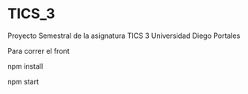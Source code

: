 # TICS_3
Proyecto Semestral de la asignatura TICS 3 Universidad Diego Portales

Para correr el front

npm install

npm start
